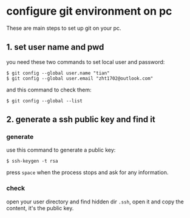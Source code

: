 # configure git environment on pc

These are main steps to set up git on your pc.

## 1. set user name and pwd

you need these two commands to set local user and password:

```git
$ git config --global user.name "tian"
$ git config --global user.email "zht1702@outlook.com"
```

and this command to check them:

```git
$ git config --global --list
```

## 2. generate a ssh public key and find it

### generate

use this command to generate a public key:

```git
$ ssh-keygen -t rsa
```

press `space` when the process stops and ask for any information.

### check

open your user directory and find hidden dir `.ssh`, open it and copy the content, it's the public key.
